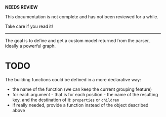 __NEEDS REVIEW__

This documentation is not complete and has not been reviewed for a while.

Take care if you read it!

----

The goal is to define and get a custom model returned from the parser, ideally a powerful graph.

# TODO

The building functions could be defined in a more declarative way:

* the name of the function (we can keep the current grouping feature)
* for each argument - that is for each position - the name of the resulting key, and the destination of it: `properties` or `children`
* if really needed, provide a function instead of the object described above
